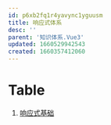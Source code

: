 ```yaml
---
id: p6xb2fq1r4yavync1yguusm
title: 响应式体系
desc: ''
parent: '知识体系.Vue3'
updated: 1660529942543
created: 1660357412060
---
```

# Table
1. [响应式基础](知识体系.Vue3.响应式体系.响应式API与工具.md)
